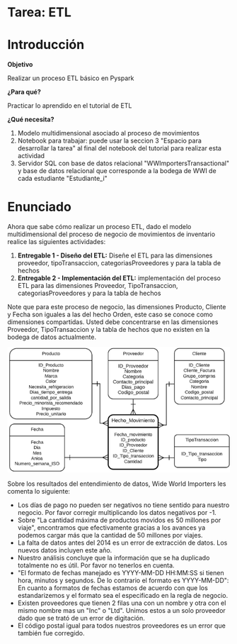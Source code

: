 # Tarea: ETL

# Introducción

**Objetivo**

Realizar un proceso ETL básico en Pyspark

**¿Para qué?**

Practicar lo aprendido en el tutorial de ETL

**¿Qué necesita?**

1. Modelo multidimensional asociado al proceso de movimientos
2. Notebook para trabajar: puede usar la seccion 3 "Espacio para desarrollar la tarea" al final del notebook del tutorial para realizar esta actividad
5. Servidor SQL con base de datos relacional "WWImportersTransactional" y base de datos relacional que corresponde a la bodega de WWI de cada estudiante "Estudiante_i"

# Enunciado
Ahora que sabe cómo realizar un proceso ETL, dado el modelo multidimensional del proceso de negocio de movimientos de inventario realice las siguientes actividades:
1. **Entregable 1 - Diseño del ETL:** Diseñe el ETL para las dimensiones proveedor, tipoTransaccion, categoriasProveedores y para la tabla de hechos
2. **Entregable 2 - Implementación del ETL:** implementación del proceso ETL para las dimensiones Proveedor, TipoTransaccion, categoriasProveedores y para la tabla de hechos

Note que para este proceso de negocio, las dimensiones Producto, Cliente y Fecha son iguales a las del hecho Orden, este caso se conoce como dimensiones compartidas. Usted debe concentrarse en las dimensiones Proveedor, TipoTransaccion y la tabla de hechos que no existen en la bodega de datos actualmente.

![Modelo movimientos](Img/Modelo%20movimiento.png)


Sobre los resultados del entendimiento de datos, Wide World Importers les comenta lo siguiente:
- Los días de pago no pueden ser negativos no tiene sentido para nuestro negocio. Por favor corregir multiplicando los datos negativos por -1.
- Sobre "La cantidad máxima de productos movidos es 50 millones por viaje", encontramos que efectivamente gracias a los avances ya podemos cargar más que la cantidad de 50 millones por viajes. 
- La falta de datos antes del 2014 es un error de extracción de datos. Los nuevos datos incluyen este año.
- Nuestro análisis concluye que la información que se ha duplicado totalmente no es útil. Por favor no tenerlos en cuenta. 
- "El formato de fechas manejado es YYYY-MM-DD HH:MM:SS si tienen hora, minutos y segundos. De lo contrario el formato es YYYY-MM-DD": En cuanto a formatos de fechas estamos de acuerdo con que los estandarizemos y el formato sea el especificado en la regla de negocio.
- Existen proveedores que tienen 2 filas una con un nombre y otra con el mismo nombre mas un "Inc" o "Ltd". Unimos estos a un solo proveedor dado que se trató de un error de digitación.
- El código postal igual para todos nuestros proveedores es un error que también fue corregido.
